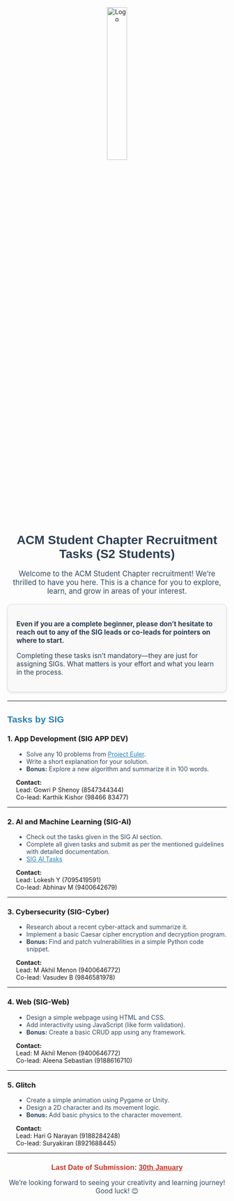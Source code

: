 <div style="text-align: center; margin-bottom: 20px;">
  <a href="https://aseam.acm.org/">
    <img src="https://acm-amritapuri.vercel.app/_next/image?url=%2FLogo.png&w=640&q=75" alt="Logo" style="width: 30%;">
  </a>
</div>

<h1 style="text-align: center; color: #2c3e50; font-family: 'Arial', sans-serif;">ACM Student Chapter Recruitment Tasks (S2 Students)</h1>

<p style="text-align: center; font-size: 1.2em; color: #34495e;">
Welcome to the ACM Student Chapter recruitment! We’re thrilled to have you here. This is a chance for you to explore, learn, and grow in areas of your interest.  
</p>

<div style="margin: 20px auto; padding: 20px; max-width: 800px; border: 1px solid #ddd; border-radius: 10px; background: #f9f9f9; box-shadow: 0px 2px 5px rgba(0,0,0,0.1);">
  <p style="color: #2c3e50; font-size: 1.1em;">
    <b>Even if you are a complete beginner, please don’t hesitate to reach out to any of the SIG leads or co-leads for pointers on where to start.</b>
  </p>
  <p style="color: #2c3e50; font-size: 1.1em;">
    Completing these tasks isn’t mandatory—they are just for assigning SIGs. What matters is your effort and what you learn in the process.
  </p>
</div>

---

<h2 style="color: #2980b9; font-family: 'Arial', sans-serif;">Tasks by SIG</h2>

### 1. **App Development (SIG APP DEV)**  
<div style="margin-left: 20px;">
<ul style="color: #34495e;">
<li>Solve any 10 problems from <a href="https://projecteuler.net/" target="_blank" style="color: #2980b9;">Project Euler</a>.</li>
<li>Write a short explanation for your solution.</li>
<li><b>Bonus:</b> Explore a new algorithm and summarize it in 100 words.</li>
</ul>
<p><b>Contact:</b><br>
Lead: Gowri P Shenoy (8547344344)<br>
Co-lead: Karthik Kishor (98466 83477)</p>
</div>

---

### 2. **AI and Machine Learning (SIG-AI)**  
<div style="margin-left: 20px;">
<ul style="color: #34495e;">
<li>Check out the tasks given in the SIG AI section.</li>
<li>Complete all given tasks and submit as per the mentioned guidelines with detailed documentation.</li>
<li><a href="https://github.com/ACM-Amrita-Amritapuri/1st-Year-Recruitment/blob/main/SIG%20AI/README.md" target="_blank" style="color: #2980b9;">SIG AI Tasks</a></li>
</ul>
<p><b>Contact:</b><br>
Lead: Lokesh Y (7095419591)<br>
Co-lead: Abhinav M (9400642679)</p>
</div>

---

### 3. **Cybersecurity (SIG-Cyber)**  
<div style="margin-left: 20px;">
<ul style="color: #34495e;">
<li>Research about a recent cyber-attack and summarize it.</li>
<li>Implement a basic Caesar cipher encryption and decryption program.</li>
<li><b>Bonus:</b> Find and patch vulnerabilities in a simple Python code snippet.</li>
</ul>
<p><b>Contact:</b><br>
Lead: M Akhil Menon (9400646772)<br>
Co-lead: Vasudev B (9846581978)</p>
</div>

---

### 4. **Web (SIG-Web)**  
<div style="margin-left: 20px;">
<ul style="color: #34495e;">
<li>Design a simple webpage using HTML and CSS.</li>
<li>Add interactivity using JavaScript (like form validation).</li>
<li><b>Bonus:</b> Create a basic CRUD app using any framework.</li>
</ul>
<p><b>Contact:</b><br>
Lead: M Akhil Menon (9400646772)<br>
Co-lead: Aleena Sebastian (9188616710)</p>
</div>

---

### 5. **Glitch**  
<div style="margin-left: 20px;">
<ul style="color: #34495e;">
<li>Create a simple animation using Pygame or Unity.</li>
<li>Design a 2D character and its movement logic.</li>
<li><b>Bonus:</b> Add basic physics to the character movement.</li>
</ul>
<p><b>Contact:</b><br>
Lead: Hari G Narayan (9188284248)<br>
Co-lead: Suryakiran (8921688445)</p>
</div>

---

<h3 style="color: #c0392b; font-family: 'Arial', sans-serif; text-align: center;">
Last Date of Submission: <u>30th January</u>
</h3>

<p style="text-align: center; font-size: 1.1em; color: #34495e;">
We’re looking forward to seeing your creativity and learning journey! Good luck! 😊
</p>
